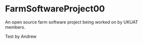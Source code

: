 # FarmSoftwareProject00
An open source farm software project being worked on by UKUAT members.

Test by Andrew 
